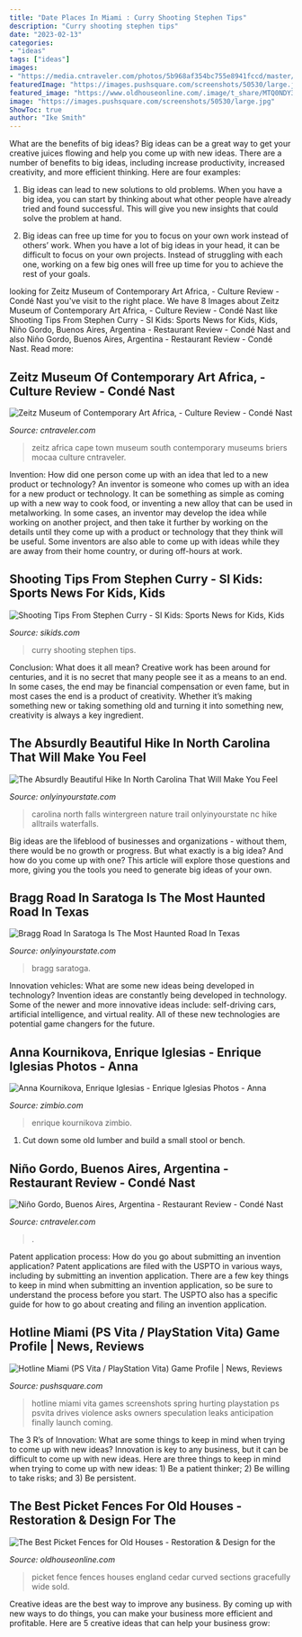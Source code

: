 ```yaml
---
title: "Date Places In Miami : Curry Shooting Stephen Tips"
description: "Curry shooting stephen tips"
date: "2023-02-13"
categories:
- "ideas"
tags: ["ideas"]
images:
- "https://media.cntraveler.com/photos/5b968af354bc755e8941fccd/master/w_1200,c_limit/Zeitz_Exterior_14_cr-Wianelle-Briers.jpg?mbid=social_retweet"
featuredImage: "https://images.pushsquare.com/screenshots/50530/large.jpg"
featured_image: "https://www.oldhouseonline.com/.image/t_share/MTQ0NDY3MDA2NTY0NTQyMzYz/the-gracefully-curved-picket-fence-from-new-england-cedar-fence-is-sold-in-sections-from-4-to-8-wide.jpg"
image: "https://images.pushsquare.com/screenshots/50530/large.jpg"
ShowToc: true
author: "Ike Smith"
---
```



What are the benefits of big ideas?
Big ideas can be a great way to get your creative juices flowing and help you come up with new ideas. There are a number of benefits to big ideas, including increase productivity, increased creativity, and more efficient thinking. Here are four examples:
1. Big ideas can lead to new solutions to old problems. When you have a big idea, you can start by thinking about what other people have already tried and found successful. This will give you new insights that could solve the problem at hand.

2. Big ideas can free up time for you to focus on your own work instead of others’ work. When you have a lot of big ideas in your head, it can be difficult to focus on your own projects. Instead of struggling with each one, working on a few big ones will free up time for you to achieve the rest of your goals.

	

		
looking for Zeitz Museum of Contemporary Art Africa, - Culture Review - Condé Nast you've visit to the right place. We have 8 Images about Zeitz Museum of Contemporary Art Africa, - Culture Review - Condé Nast like Shooting Tips From Stephen Curry - SI Kids: Sports News for Kids, Kids, Niño Gordo, Buenos Aires, Argentina - Restaurant Review - Condé Nast and also Niño Gordo, Buenos Aires, Argentina - Restaurant Review - Condé Nast. Read more:
		
    
## Zeitz Museum Of Contemporary Art Africa, - Culture Review - Condé Nast

<img loading=lazy src="https://media.cntraveler.com/photos/5b968af354bc755e8941fccd/master/w_1200,c_limit/Zeitz_Exterior_14_cr-Wianelle-Briers.jpg?mbid=social_retweet" onerror="this.onerror=null;this.src='https://tse2.mm.bing.net/th?id=OIP.Soqk0-ubPd1nv4SMct6ckAHaLH&amp;pid=15.1';" alt="Zeitz Museum of Contemporary Art Africa, - Culture Review - Condé Nast">

_Source: cntraveler.com_

>zeitz africa cape town museum south contemporary museums briers mocaa culture cntraveler. 

	

Invention: How did one person come up with an idea that led to a new product or technology?
An inventor is someone who comes up with an idea for a new product or technology. It can be something as simple as coming up with a new way to cook food, or inventing a new alloy that can be used in metalworking. In some cases, an inventor may develop the idea while working on another project, and then take it further by working on the details until they come up with a product or technology that they think will be useful. Some inventors are also able to come up with ideas while they are away from their home country, or during off-hours at work.

    
## Shooting Tips From Stephen Curry - SI Kids: Sports News For Kids, Kids

<img loading=lazy src="https://www.sikids.com/.image/t_share/MTY4Mjg2NTcxMTg2NDk2Nzg5/stephen-curry-shooting-tips-from-the-new-3-point-record-holder.jpg" onerror="this.onerror=null;this.src='https://tse4.mm.bing.net/th?id=OIP.ZMdicpQDd_WyvTfu5c4LFQHaLH&amp;pid=15.1';" alt="Shooting Tips From Stephen Curry - SI Kids: Sports News for Kids, Kids">

_Source: sikids.com_

>curry shooting stephen tips. 

	

Conclusion: What does it all mean?
Creative work has been around for centuries, and it is no secret that many people see it as a means to an end. In some cases, the end may be financial compensation or even fame, but in most cases the end is a product of creativity. Whether it’s making something new or taking something old and turning it into something new, creativity is always a key ingredient.

    
## The Absurdly Beautiful Hike In North Carolina That Will Make You Feel

<img loading=lazy src="http://cdn.onlyinyourstate.com/wp-content/uploads/2017/12/extra_large_e4590f5953d9676ed27626b908cc098e.jpg" onerror="this.onerror=null;this.src='https://tse1.mm.bing.net/th?id=OIP.mESyOBQHmWzuNEJJWhrOFQHaE7&amp;pid=15.1';" alt="The Absurdly Beautiful Hike In North Carolina That Will Make You Feel">

_Source: onlyinyourstate.com_

>carolina north falls wintergreen nature trail onlyinyourstate nc hike alltrails waterfalls. 

	

Big ideas are the lifeblood of businesses and organizations - without them, there would be no growth or progress. But what exactly is a big idea? And how do you come up with one? This article will explore those questions and more, giving you the tools you need to generate big ideas of your own.

    
## Bragg Road In Saratoga Is The Most Haunted Road In Texas

<img loading=lazy src="http://cdn.onlyinyourstate.com/wp-content/uploads/2017/02/16072740238_d9f95fe9f0_k.jpg" onerror="this.onerror=null;this.src='https://tse4.mm.bing.net/th?id=OIP.BY1alhlYSBIriHkCtDqgrAHaE7&amp;pid=15.1';" alt="Bragg Road In Saratoga Is The Most Haunted Road In Texas">

_Source: onlyinyourstate.com_

>bragg saratoga. 

	

Innovation vehicles: What are some new ideas being developed in technology?
Invention ideas are constantly being developed in technology. Some of the newer and more innovative ideas include: self-driving cars, artificial intelligence, and virtual reality. All of these new technologies are potential game changers for the future.

    
## Anna Kournikova, Enrique Iglesias - Enrique Iglesias Photos - Anna

<img loading=lazy src="https://www1.pictures.zimbio.com/pc/Anna+Kournikova+Enrique+Iglesias+enjoy+Saturday+O_lnLm_O2tLx.jpg" onerror="this.onerror=null;this.src='https://tse4.mm.bing.net/th?id=OIP.e3EyWnZVgS_7ITK3PPtQawHaLG&amp;pid=15.1';" alt="Anna Kournikova, Enrique Iglesias - Enrique Iglesias Photos - Anna">

_Source: zimbio.com_

>enrique kournikova zimbio. 

	

1. Cut down some old lumber and build a small stool or bench.

    
## Niño Gordo, Buenos Aires, Argentina - Restaurant Review - Condé Nast

<img loading=lazy src="https://media.cntraveler.com/photos/5afdda199482dc3724170fe6/master/w_1200,c_limit/Nino-Gordo__2018_024.jpg?mbid=social_retweet" onerror="this.onerror=null;this.src='https://tse4.mm.bing.net/th?id=OIP.QwWx1GCuPbEmfAcu4w4CzwHaE8&amp;pid=15.1';" alt="Niño Gordo, Buenos Aires, Argentina - Restaurant Review - Condé Nast">

_Source: cntraveler.com_

>. 

	

Patent application process: How do you go about submitting an invention application?
Patent applications are filed with the USPTO in various ways, including by submitting an invention application. There are a few key things to keep in mind when submitting an invention application, so be sure to understand the process before you start. The USPTO also has a specific guide for how to go about creating and filing an invention application.

    
## Hotline Miami (PS Vita / PlayStation Vita) Game Profile | News, Reviews

<img loading=lazy src="https://images.pushsquare.com/screenshots/50530/large.jpg" onerror="this.onerror=null;this.src='https://tse1.mm.bing.net/th?id=OIP.GnlqCOoDkn4BQANmDwlh-QHaEK&amp;pid=15.1';" alt="Hotline Miami (PS Vita / PlayStation Vita) Game Profile | News, Reviews">

_Source: pushsquare.com_

>hotline miami vita games screenshots spring hurting playstation ps psvita drives violence asks owners speculation leaks anticipation finally launch coming. 

	

The 3 R’s of Innovation: What are some things to keep in mind when trying to come up with new ideas?
Innovation is key to any business, but it can be difficult to come up with new ideas. Here are three things to keep in mind when trying to come up with new ideas: 1) Be a patient thinker; 2) Be willing to take risks; and 3) Be persistent.

    
## The Best Picket Fences For Old Houses - Restoration &amp; Design For The

<img loading=lazy src="https://www.oldhouseonline.com/.image/t_share/MTQ0NDY3MDA2NTY0NTQyMzYz/the-gracefully-curved-picket-fence-from-new-england-cedar-fence-is-sold-in-sections-from-4-to-8-wide.jpg" onerror="this.onerror=null;this.src='https://tse3.mm.bing.net/th?id=OIP.gS2S-Epvs0NnaJM9JgCqOwHaJ-&amp;pid=15.1';" alt="The Best Picket Fences for Old Houses - Restoration &amp; Design for the">

_Source: oldhouseonline.com_

>picket fence fences houses england cedar curved sections gracefully wide sold. 

	

Creative ideas are the best way to improve any business. By coming up with new ways to do things, you can make your business more efficient and profitable. Here are 5 creative ideas that can help your business grow: 

